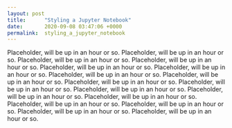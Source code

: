 ```yaml
---
layout: post
title:      "Styling a Jupyter Notebook"
date:       2020-09-08 03:47:06 +0000
permalink:  styling_a_jupyter_notebook
---
```



Placeholder, will be up in an hour or so.
Placeholder, will be up in an hour or so.
Placeholder, will be up in an hour or so.
Placeholder, will be up in an hour or so.
Placeholder, will be up in an hour or so.
Placeholder, will be up in an hour or so.
Placeholder, will be up in an hour or so.
Placeholder, will be up in an hour or so.
Placeholder, will be up in an hour or so.
Placeholder, will be up in an hour or so.
Placeholder, will be up in an hour or so.
Placeholder, will be up in an hour or so.
Placeholder, will be up in an hour or so.
Placeholder, will be up in an hour or so.
Placeholder, will be up in an hour or so.
Placeholder, will be up in an hour or so.
Placeholder, will be up in an hour or so.


